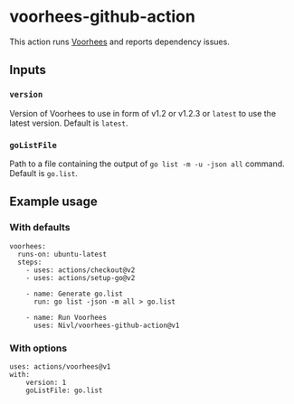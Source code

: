 # voorhees-github-action

This action runs [Voorhees](https://github.com/Nivl/voorhees) and reports dependency issues.

## Inputs

### `version`

Version of Voorhees to use in form of v1.2 or v1.2.3 or `latest` to use the latest version. Default is `latest`.

### `goListFile`

Path to a file containing the output of `go list -m -u -json all` command. Default is `go.list`.

## Example usage

### With defaults

```
voorhees:
  runs-on: ubuntu-latest
  steps:
    - uses: actions/checkout@v2
    - uses: actions/setup-go@v2

    - name: Generate go.list
      run: go list -json -m all > go.list

    - name: Run Voorhees
      uses: Nivl/voorhees-github-action@v1
```

### With options

```
uses: actions/voorhees@v1
with:
    version: 1
    goListFile: go.list
```
